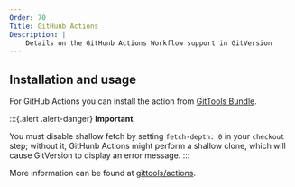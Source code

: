 ```yaml
---
Order: 70
Title: GitHunb Actions
Description: |
    Details on the GitHunb Actions Workflow support in GitVersion
---
```

## Installation and usage

For GitHub Actions you can install the action from [GitTools Bundle](https://github.com/marketplace/actions/gittools).

:::{.alert .alert-danger}
**Important**

You must disable shallow fetch by setting `fetch-depth: 0` in your `checkout` step;
without it, GitHunb Actions might perform a shallow clone, which will cause GitVersion to display an error message.
:::

More information can be found at [gittools/actions](https://github.com/GitTools/actions/blob/main/docs/examples/github/gitversion/index.md).
